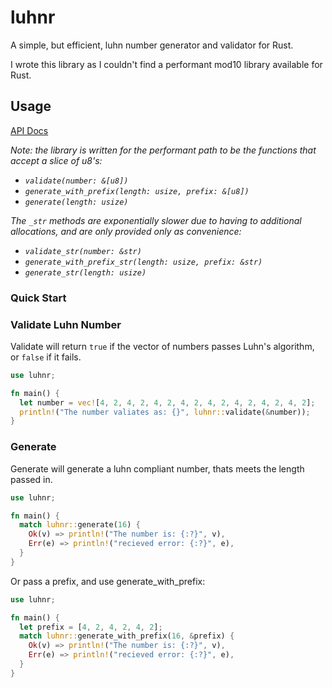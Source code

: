 # luhnr

A simple, but efficient, luhn number generator and validator for Rust. 

I wrote this library as I couldn't find a performant mod10 library available for Rust.

## Usage

[API Docs](https://docs.rs/luhnr/0.3.4/luhnr/)

_Note: the library is written for the performant path to be the functions that accept a slice of u8's:_

- _`validate(number: &[u8])`_
- _`generate_with_prefix(length: usize, prefix: &[u8])`_
- _`generate(length: usize)`_

_The `_str` methods are exponentially slower due to having to additional allocations, and are only provided only as convenience:_

- _`validate_str(number: &str)`_
- _`generate_with_prefix_str(length: usize, prefix: &str)`_
- _`generate_str(length: usize)`_

### Quick Start

### Validate Luhn Number

Validate will return `true` if the vector of numbers passes Luhn's algorithm, or `false` if it fails.

```Rust
use luhnr;

fn main() {
  let number = vec![4, 2, 4, 2, 4, 2, 4, 2, 4, 2, 4, 2, 4, 2, 4, 2];
  println!("The number valiates as: {}", luhnr::validate(&number));
}
```

### Generate

Generate will generate a luhn compliant number, thats meets the length passed in.

```Rust
use luhnr;

fn main() {
  match luhnr::generate(16) {
    Ok(v) => println!("The number is: {:?}", v),
    Err(e) => println!("recieved error: {:?}", e),
  }
}
```

Or pass a prefix, and use generate_with_prefix:

```Rust
use luhnr;

fn main() {
  let prefix = [4, 2, 4, 2, 4, 2];
  match luhnr::generate_with_prefix(16, &prefix) {
    Ok(v) => println!("The number is: {:?}", v),
    Err(e) => println!("recieved error: {:?}", e),
  }
}
```
